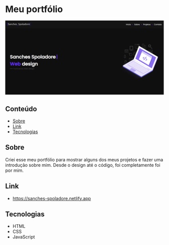 # Meu portfólio

![](./.github/preview.png)

## Conteúdo
- [Sobre](#sobre)
- [Link](#link)
- [Tecnologias](#tecnologias)

## Sobre
Criei esse meu portfólio para mostrar alguns dos meus projetos e fazer uma introdução sobre mim. Desde o design até o código, foi completamente foi por mim.

## Link
- https://sanches-spoladore.netlify.app

## Tecnologias
- HTML
- CSS
- JavaScript
